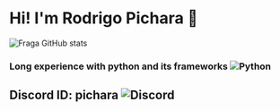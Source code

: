 # Hi! I'm Rodrigo Pichara 🤝

![Fraga GitHub stats](https://github-readme-stats.vercel.app/api?username=pichara&show_icons=true&theme=dracula&count_private=False)

### Long experience with python and its frameworks ![Python](https://img.shields.io/badge/Python-3776AB?style=for-the-badge&logo=python&logoColor=white)

## Discord ID: pichara ![Discord](https://img.shields.io/badge/Discord-7289DA?style=for-the-badge&logo=discord&logoColor=white)

